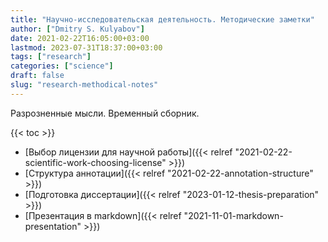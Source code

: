 ```yaml
---
title: "Научно-исследовательская деятельность. Методические заметки"
author: ["Dmitry S. Kulyabov"]
date: 2021-02-22T16:05:00+03:00
lastmod: 2023-07-31T18:37:00+03:00
tags: ["research"]
categories: ["science"]
draft: false
slug: "research-methodical-notes"
---
```


Разрозненные мысли. Временный сборник.

<!--more-->

{{< toc >}}

-   [Выбор лицензии для научной работы]({{< relref "2021-02-22-scientific-work-choosing-license" >}})
-   [Структура аннотации]({{< relref "2021-02-22-annotation-structure" >}})
-   [Подготовка диссертации]({{< relref "2023-01-12-thesis-preparation" >}})
-   [Презентация в markdown]({{< relref "2021-11-01-markdown-presentation" >}})
